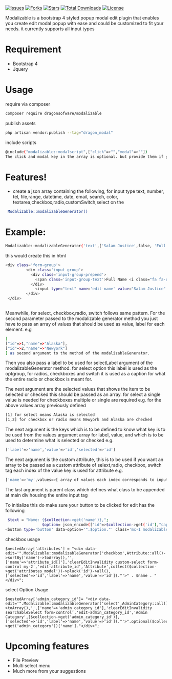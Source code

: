 
[![Issues](https://img.shields.io/github/issues/spartyboy/modalizable?style=for-the-badge)](https://github.com/spartyboy/modalizable/issues)
[![Forks](https://img.shields.io/github/forks/spartyboy/modalizable?style=for-the-badge)](https://github.com/spartyboy/modalizable/network/members)
[![Stars](https://img.shields.io/github/stars/spartyboy/modalizable?style=for-the-badge)](https://github.com/spartyboy/modalizable/stargazers)
[![Total Downloads](https://poser.pugx.org/dragonsoftware/modalizable/downloads)](//packagist.org/packages/dragonsoftware/modalizable)
[![License](https://poser.pugx.org/dragonsoftware/modalizable/license)](//packagist.org/packages/dragonsoftware/modalizable)



Modalizable is a bootstrap 4 styled popup modal edit plugin that enables you create edit modal popup with ease and could be customized to fit your needs. it currently supports all input types
# Requirement
* Bootstrap 4
* Jquery
# Usage

require via composer
```sh
composer require dragonsofware/modalizable
```

publish assets
```sh
php artisan vendor:publish --tag="dragon_modal"
```
include scripts
```sh
@include("modalizable::modalscript",["click"=>"","modal"=>""])
The click and modal key in the array is optional. but provide them if you want to give the modal a different id, by default this is set to modalizableModal for modal name and the click is the class name that triggers the event.
```
# Features!

  - create a json array containing the following, for input type text, number, tel, file,range, datetime, date, email, search, color, textarea,checkbox,radio,customSwitch,select on the
  ```sh
   Modalizable::modalizableGenerator()
   ```
 # Example: 
   ```sh
   Modalizable::modalizableGenerator('text',['Salam Justice',false, 'Full Name'],'user',['name'=>'full_name','data-menu'=>'main'],'form-control clearError','edit-name');
   ``` 
   
   
   this would create this in html
   
   ```sh
   <div class='form-group'>
            <div class='input-group'>
              <div class='input-group-prepend'>
                <span class='input-group-text'>Full Name <i class="fa fa-user"></i></span>
              </div>
                <input type="text" name='edit-name' value="Salam Justice" data-menu='main' />
            </div>
    </div>        
            
   ```
  Meanwhile, for select, checkbox,radio, switch follows same pattern. For the second parameter passed to the modalizable generator method you just have to pass an array of values that should be used as value, label for each element. e.g
  
  ```sh
  [
  ["id"=>1,"name"=>"Alaska"],
  ["id"=>2,"name"=>"Newyork"]
  ] as second argument to the method of the modalizableGenerator.
  ```
Then you also pass a label to be used for selectLabel argument of the modalizableGenerator method. for select option this label is used as the optgroup, for radios, checkboxes and switch it is used as a caption for what the entire radio or checkbox is meant for.

The next argument are the selected values that shows the item to be selected or checked this should be passed as an array. for select a single value is  needed for checkboxes multiple or single are required e.g. for the above values array previously defined
```sh
[1] for select means Alaska is selected
[1,2] for checkbox or radio means Newyork and Alaska are checked
```

The next argument is the keys which is to be defined to know what key is to be used from the values argument array for label, value, and which is to be used to determine what is selected or checked e.g.

```sh
['label'=>'name','value'=>'id','selected'=>'id'] 
```

The next argument is the custom attribute, this is to be used if you want an array to be passed as a custom attribute of selext,radio, checkbox, switch tag each index of the value key is used for attribute e.g.
```sh
['name'=>'my',values=>[ array of values each index corresponds to input of the value argument]] to access this a custom attribute of data-my is created with value of index of the currently iterated value argument
```

The last argument is parent class which defines what class to be appended at main div housing the entire input tag

To initialize this do make sure your button to be clicked for edit has the following

```sh
 $text = "Name: {$collection->get('name')},";
                $option= json_encode(["id"=>$collection->get('id'),"caption"=>"Edit Programme For $text","url"=>route('crudprogramme.update',['crudprogramme'=>$collection->get('id')]),"csrf"=>csrf_token(),"class"=>"silentSubmit","placeholder"=>"editErrorMessages","errors"=>"clearEditInvalidity","type"=>"edit"]);
<button type='button' data-option='".$option."' class='mx-1 modalizable my-1 btn btn-sm btn-primary'><i class='fa fa-edit'></i>
```

checkbox usage

```shell script
$nestedArray['attributes'] = "<div data-edit='".Modalizable::modalizableGenerator('checkbox',Attribute::all()->sortBy('name')->toArray(),'',['name'=>'attribute_id[]'],'clearEditInvalidity custom-select form-control my-2','edit-attribute_id','Attribute',collect($collection->get('attributes_model'))->pluck('id')->all(),['selected'=>'id','label'=>'name','value'=>'id'])."'>" . $name . "</div>";
```

select Option Usage

```shell script
$nestedArray['admin_category_id']= "<div data-edit='".Modalizable::modalizableGenerator('select',AdminCategory::all()->toArray(),'',['name'=>'admin_category_id'],'clearEditInvalidity searchableSelect form-control','edit-admin_category_id','Admin Category',[$collection->get('admin_category_id')],['selected'=>'id','label'=>'name','value'=>'id'])."'>".optional($collection->get('admin_category'))['name']."</div>";
```

# Upcoming features

* File Preview
* Multi select menu
* Much more from your suggestions
